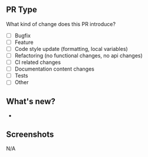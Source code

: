 ## PR Type
What kind of change does this PR introduce?

- [ ]  Bugfix
- [ ]  Feature
- [ ]  Code style update (formatting, local variables)
- [ ]  Refactoring (no functional changes, no api changes)
- [ ]  CI related changes
- [ ]  Documentation content changes
- [ ]  Tests
- [ ]  Other

## What's new?
-

## Screenshots
N/A
